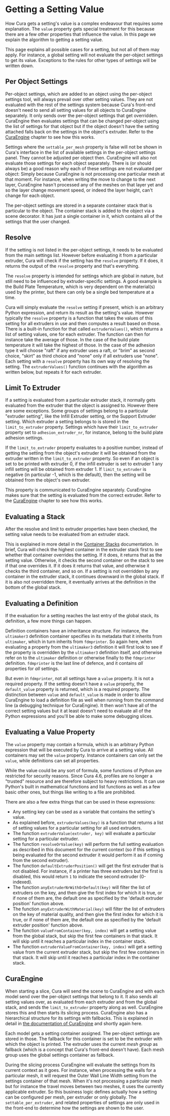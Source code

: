 Getting a Setting Value
====
How Cura gets a setting's value is a complex endeavour that requires some explanation. The `value` property gets special treatment for this because there are a few other properties that influence the value. In this page we explain the algorithm to getting a setting value.

This page explains all possible cases for a setting, but not all of them may apply. For instance, a global setting will not evaluate the per-object settings to get its value. Exceptions to the rules for other types of settings will be written down.

Per Object Settings
----
Per-object settings, which are added to an object using the per-object settings tool, will always prevail over other setting values. They are not evaluated with the rest of the settings system because Cura's front-end doesn't need to send all setting values for all objects to CuraEngine separately. It only sends over the per-object settings that get overridden. CuraEngine then evaluates settings that can be changed per-object using the list of settings for that object but if the object doesn't have the setting attached falls back on the settings in the object's extruder. Refer to the [CuraEngine](#CuraEngine) chapter to see how this works.

Settings where the `settable_per_mesh` property is false will not be shown in Cura's interface in the list of available settings in the per-object settings panel. They cannot be adjusted per object then. CuraEngine will also not evaluate those settings for each object separately. There is (or should always be) a good reason why each of these settings are not evaluated per object: Simply because CuraEngine is not processing one particular mesh at that moment. For instance, when writing the move to change to the next layer, CuraEngine hasn't processed any of the meshes on that layer yet and so the layer change movement speed, or indeed the layer height, can't change for each object.

The per-object settings are stored in a separate container stack that is particular to the object. The container stack is added to the object via a scene decorator. It has just a single container in it, which contains all of the settings that the user changed.

Resolve
----
If the setting is not listed in the per-object settings, it needs to be evaluated from the main settings list. However before evaluating it from a particular extruder, Cura will check if the setting has the `resolve` property. If it does, it returns the output of the `resolve` property and that's everything.

The `resolve` property is intended for settings which are global in nature, but still need to be influenced by extruder-specific settings. A good example is the Build Plate Temperature, which is very dependent on the material(s) used by the printer, but there can only be a single bed temperature at a time.

Cura will simply evaluate the `resolve` setting if present, which is an arbitrary Python expression, and return its result as the setting's value. However typically the `resolve` property is a function that takes the values of this setting for all extruders in use and then computes a result based on those. There is a built-in function for that called `extruderValues()`, which returns a list of setting values, one for each extruder. The function can then for instance take the average of those. In the case of the build plate temperature it will take the highest of those. In the case of the adhesion type it will choose "raft" if any extruder uses a raft, or "brim" as second choice, "skirt" as third choice and "none" only if all extruders use "none". Each setting with a `resolve` property has its own way of resolving the setting. The `extruderValues()` function continues with the algorithm as written below, but repeats it for each extruder.

Limit To Extruder
----
If a setting is evaluated from a particular extruder stack, it normally gets evaluated from the extruder that the object is assigned to. However there are some exceptions. Some groups of settings belong to a particular "extruder setting", like the Infill Extruder setting, or the Support Extruder setting. Which extruder a setting belongs to is stored in the `limit_to_extruder` property. Settings which have their `limit_to_extruder` property set to `adhesion_extruder_nr`, for instance, belong to the build plate adhesion settings.

If the `limit_to_extruder` property evaluates to a positive number, instead of getting the setting from the object's extruder it will be obtained from the extruder written in the `limit_to_extruder` property. So even if an object is set to be printed with extruder 0, if the infill extruder is set to extruder 1 any infill setting will be obtained from extruder 1. If `limit_to_extruder` is negative (in particular -1, which is the default), then the setting will be obtained from the object's own extruder.

This property is communicated to CuraEngine separately. CuraEngine makes sure that the setting is evaluated from the correct extruder. Refer to the [CuraEngine](#CuraEngine) chapter to see how this works.

Evaluating a Stack
----
After the resolve and limit to extruder properties have been checked, the setting value needs to be evaluated from an extruder stack.

This is explained in more detail in the [Container Stacks](container_stacks.md) documentation. In brief, Cura will check the highest container in the extruder stack first to see whether that container overrides the setting. If it does, it returns that as the setting value. Otherwise, it checks the second container on the stack to see if that one overrides it. If it does it returns that value, and otherwise it checks the third container, and so on. If a setting is not overridden by any container in the extruder stack, it continues downward in the global stack. If it is also not overridden there, it eventually arrives at the definition in the bottom of the global stack.

Evaluating a Definition
----
If the evaluation for a setting reaches the last entry of the global stack, its definition, a few more things can happen.

Definition containers have an inheritance structure. For instance, the `ultimaker3` definition container specifies in its metadata that it inherits from `ultimaker`, which in turn inherits from `fdmprinter`. So again here, when evaluating a property from the `ultimaker3` definition it will first look to see if the property is overridden by the `ultimaker3` definition itself, and otherwise refer on to the `ultimaker` definition or otherwise finally to the `fdmprinter` definition. `fdmprinter` is the last line of defence, and it contains *all* properties for *all* settings.

But even in `fdmprinter`, not all settings have a `value` property. It is not a required property. If the setting doesn't have a `value` property, the `default_value` property is returned, which is a required property. The distinction between `value` and `default_value` is made in order to allow CuraEngine to load a definition file as well when running from the command line (a debugging technique for CuraEngine). It then won't have all of the correct setting values but it at least doesn't need to evaluate all of the Python expressions and you'll be able to make some debugging slices.

Evaluating a Value Property
----
The `value` property may contain a formula, which is an arbitrary Python expression that will be executed by Cura to arrive at a setting value. All containers may set the `value` property. Instance containers can only set the `value`, while definitions can set all properties.

While the value could be any sort of formula, some functions of Python are restricted for security reasons. Since Cura 4.6, profiles are no longer a "trusted" resource and are therefore subject to heavy restrictions. It can use Python's built in mathematical functions and list functions as well as a few basic other ones, but things like writing to a file are prohibited.

There are also a few extra things that can be used in these expressions:
* Any setting key can be used as a variable that contains the setting's value.
* As explained before, `extruderValues(key)` is a function that returns a list of setting values for a particular setting for all used extruders.
* The function `extruderValue(extruder, key)` will evaluate a particular setting for a particular extruder.
* The function `resolveOrValue(key)` will perform the full setting evaluation as described in this document for the current context (so if this setting is being evaluated for the second extruder it would perform it as if coming from the second extruder).
* The function `defaultExtruderPosition()` will get the first extruder that is not disabled. For instance, if a printer has three extruders but the first is disabled, this would return `1` to indicate the second extruder (0-indexed).
* The function `anyExtruderNrWithOrDefault(key)` will filter the list of extruders on the key, and then give the first
  index for which it is true, or if none of them are, the default one as specified by the 'default extruder position'
  function above.
* The function `anyExtruderWithMaterial(key)` will filter the list of extruders on the key of material quality, and then give the first index for which it is true, or if none of them are, the default one as specified by the 'default extruder position' function above. 
* The function `valueFromContainer(key, index)` will get a setting value from the global stack, but skip the first few containers in that stack. It will skip until it reaches a particular index in the container stack.
* The function `extruderValueFromContainer(key, index)` will get a setting value from the current extruder stack, but skip the first few containers in that stack. It will skip until it reaches a particular index in the container stack.

CuraEngine
----
When starting a slice, Cura will send the scene to CuraEngine and with each model send over the per-object settings that belong to it. It also sends all setting values over, as evaluated from each extruder and from the global stack, and sends the `limit_to_extruder` property along as well. CuraEngine stores this and then starts its slicing process. CuraEngine also has a hierarchical structure for its settings with fallbacks. This is explained in detail in [the documentation of CuraEngine](https://github.com/Ultimaker/CuraEngine/blob/master/docs/settings.md) and shortly again here.

Each model gets a setting container assigned. The per-object settings are stored in those. The fallback for this container is set to be the extruder with which the object is printed. The extruder uses the current *mesh group* as fallback (which is a concept that Cura's front-end doesn't have). Each mesh group uses the global settings container as fallback.

During the slicing process CuraEngine will evaluate the settings from its current context as it goes. For instance, when processing the walls for a particular mesh, it will request the Outer Wall Line Width setting from the settings container of that mesh. When it's not processing a particular mesh but for instance the travel moves between two meshes, it uses the currently applicable extruder. So this business logic defines actually how a setting can be configured per mesh, per extruder or only globally. The `settable_per_extruder`, and related properties of settings are only used in the front-end to determine how the settings are shown to the user.